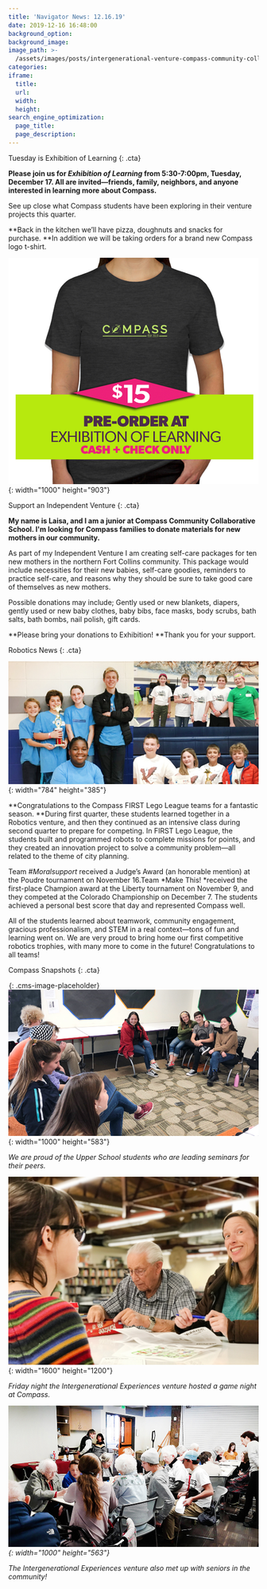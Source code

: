 ```yaml
---
title: 'Navigator News: 12.16.19'
date: 2019-12-16 16:48:00
background_option:
background_image:
image_path: >-
  /assets/images/posts/intergenerational-venture-compass-community-collaborative-school.jpg
categories:
iframe:
  title:
  url:
  width:
  height:
search_engine_optimization:
  page_title:
  page_description:
---
```


Tuesday is Exhibition of Learning
{: .cta}

**Please join us for&nbsp;*Exhibition of Learning*&nbsp;from 5:30-7:00pm, Tuesday, December 17. All are invited—friends, family, neighbors, and anyone interested in learning more about Compass.**

See up close what Compass students have been exploring in their venture projects this quarter.

**Back in the kitchen we’ll have pizza, doughnuts and snacks for purchase.&nbsp;**In addition we will be taking orders for a brand new Compass logo t-shirt.

![](/assets/images/compass-tshirt-green-ad.jpg){: width="1000" height="903"}

Support an Independent Venture
{: .cta}

**My name is Laisa, and I am a junior at Compass Community Collaborative School. I'm looking for Compass families to donate materials for new mothers in our community.&nbsp;**

As part of my Independent Venture I am creating self-care packages for ten new mothers in the northern Fort Collins community. This package would include necessities for their new babies, self-care goodies, reminders to practice self-care, and reasons why they should be sure to take good care of themselves as new mothers.

Possible donations may include; Gently used or new blankets, diapers, gently used or new baby clothes, baby bibs, face masks, body scrubs, bath salts, bath bombs, nail polish, gift cards.

**Please bring your donations to Exhibition\!&nbsp;**Thank you for your support.

Robotics News
{: .cta}

![](/assets/images/lego-first-compass.jpg){: width="784" height="385"}

**Congratulations to the Compass FIRST Lego League teams for a fantastic season.&nbsp;**During first quarter, these students learned together in a Robotics venture, and then they continued as an intensive class during second quarter to prepare for competing. In FIRST Lego League, the students built and programmed robots to complete missions for points, and they created an innovation project to solve a community problem—all related to the theme of city planning.&nbsp;

Team&nbsp;*\#Moralsupport*&nbsp;received a Judge’s Award (an honorable mention) at the Poudre tournament on November 16.Team&nbsp;*Make This\!&nbsp;*received the first-place Champion award at the Liberty tournament on November 9, and they competed at the Colorado Championship on December 7. The students achieved a personal best score that day and represented Compass well.

All of the students learned about teamwork, community engagement, gracious professionalism, and STEM in a real context—tons of fun and learning went on. We are very proud to bring home our first competitive robotics trophies, with many more to come in the future\! Congratulations to all teams\!

Compass Snapshots
{: .cta}

![](data:image/png;base64,iVBORw0KGgoAAAANSUhEUgAAAAEAAAABCAYAAAAfFcSJAAAAAXNSR0IArs4c6QAAAAtJREFUCB1j+A8EAAn7A/0Mu1vnAAAAAElFTkSuQmCC){: .cms-image-placeholder}![](/assets/images/we-are-proud-of-the-upper-school-students-who-are-leading-their-own-seminars-for-their-peers.jpg){: width="1000" height="583"}

*We are proud of the Upper School students who are leading seminars for their peers.*

![](/assets/images/intergenerational-venture-compass-community-collaborative-school.jpg){: width="1600" height="1200"}

*Friday night the Intergenerational Experiences venture hosted a game night at Compass.*

*![](/assets/images/inter-generational-experience-venture-01.jpg){: width="1000" height="563"}*

*The Intergenerational Experiences venture also met up with seniors in the community\!*
